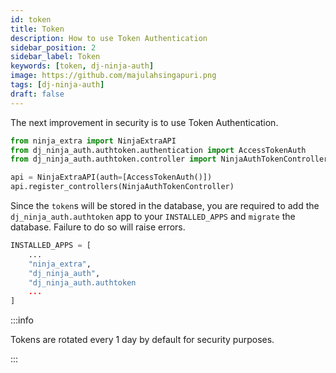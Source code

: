 ```yaml
---
id: token
title: Token
description: How to use Token Authentication
sidebar_position: 2
sidebar_label: Token
keywords: [token, dj-ninja-auth]
image: https://github.com/majulahsingapuri.png
tags: [dj-ninja-auth]
draft: false
---
```


The next improvement in security is to use Token Authentication.

```python title="api.py"
from ninja_extra import NinjaExtraAPI
from dj_ninja_auth.authtoken.authentication import AccessTokenAuth
from dj_ninja_auth.authtoken.controller import NinjaAuthTokenController

api = NinjaExtraAPI(auth=[AccessTokenAuth()])
api.register_controllers(NinjaAuthTokenController)
```

Since the `token`s will be stored in the database, you are required to add the `dj_ninja_auth.authtoken` app to your `INSTALLED_APPS` and `migrate` the database.
Failure to do so will raise errors.

```python title="settings.py"
INSTALLED_APPS = [
    ...
    "ninja_extra",
    "dj_ninja_auth",
    "dj_ninja_auth.authtoken
    ...
]
```

:::info

Tokens are rotated every 1 day by default for security purposes.

:::
